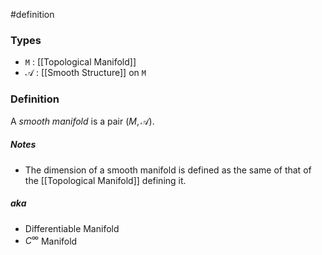 #definition
### Types
- `M` : [[Topological Manifold]] 
- $\mathscr{A}$ : [[Smooth Structure]] on `M`
### Definition
A *smooth manifold* is a pair $\left(M, \mathscr{A}\right)$.
##### Notes
- The dimension of a smooth manifold is defined as the same of that of the [[Topological Manifold]] defining it.
##### aka
- Differentiable Manifold
- $C^\infty$ Manifold